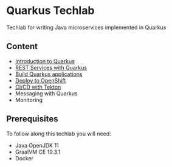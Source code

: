 # Quarkus Techlab

Techlab for writing Java microservices implemented in Quarkus

## Content

  * [Introduction to Quarkus](content/introduction.md)
  * [REST Services with Quarkus](content/rest.md)
  * [Build Quarkus applications](content/build.md)
  * [Deploy to OpenShift](content/openshift.md)
  * [CI/CD with Tekton](content/tekton.md)
  * Messaging with Quarkus
  * Monitoring 

## Prerequisites

To follow along this techlab you will need: 
  * Java OpenJDK 11
  * GraalVM CE 19.3.1
  * Docker


